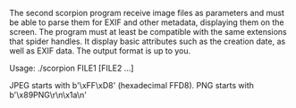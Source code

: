 The second scorpion program receive image files as parameters and must be able to
parse them for EXIF and other metadata, displaying them on the screen.
The program must at least be compatible with the same extensions that spider handles.
It display basic attributes such as the creation date, as well as EXIF data. The output format is up to you.

Usage:
    ./scorpion FILE1 [FILE2 ...]

JPEG starts with b'\xFF\xD8' (hexadecimal FFD8).
PNG starts with b'\x89PNG\r\n\x1a\n'